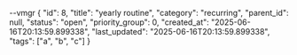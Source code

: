 --vmgr
{
  "id": 8,
  "title": "yearly routine",
  "category": "recurring",
  "parent_id": null,
  "status": "open",
  "priority_group": 0,
  "created_at": "2025-06-16T20:13:59.899338",
  "last_updated": "2025-06-16T20:13:59.899338",
  "tags": ["a", "b", "c"]
}

